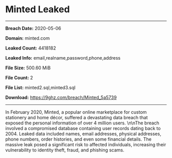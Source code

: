 # Minted Leaked

------------
**Breach Date:** 2020-05-06

**Domain:** minted.com

**Leaked Count:** 4418182

**Leaked Info:** email,realname,password,phone,address

**File Size:** 500.60 MiB

**File Count:** 2

**File List:** minted2.sql,minted3.sql

**Download:** https://9ghz.com/breach/Minted_5a5739

------------
In February 2020, Minted, a popular online marketplace for custom stationery and home décor, suffered a devastating data breach that exposed the personal information of over 4 million users. \n\nThe breach involved a compromised database containing user records dating back to 2004. Leaked data included names, email addresses, physical addresses, phone numbers, order histories, and even some financial details. The massive leak posed a significant risk to affected individuals, increasing their vulnerability to identity theft, fraud, and phishing scams.

